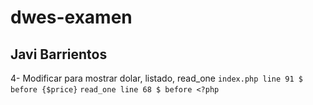 # dwes-examen
## Javi Barrientos

4- Modificar para mostrar dolar, listado, read_one
`index.php line 91 $ before {$price}`
`read_one line 68 $ before <?php`

